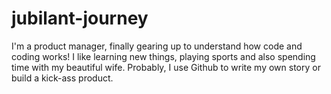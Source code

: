 # jubilant-journey
I'm a product manager, finally gearing up to understand how code and coding works! I like learning new things, playing sports and also spending time with my beautiful wife. Probably, I use Github to write my own story or build a kick-ass product.
